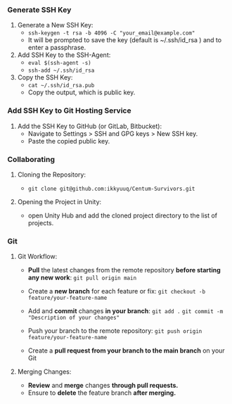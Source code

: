 ### Generate SSH Key

1. Generate a New SSH Key:
   - `ssh-keygen -t rsa -b 4096 -C "your_email@example.com"`
   - It will be prompted to save the key (default is  ~/.ssh/id_rsa ) and to enter a passphrase.
2. Add SSH Key to the SSH-Agent:
   - `eval $(ssh-agent -s)`
   - `ssh-add ~/.ssh/id_rsa`
3. Copy the SSH Key:
   - `cat ~/.ssh/id_rsa.pub`
   - Copy the output, which is public key.

### Add SSH Key to Git Hosting Service

1. Add the SSH Key to GitHub (or GitLab, Bitbucket):
   - Navigate to Settings > SSH and GPG keys > New SSH key.
   - Paste the copied public key.

### Collaborating

1. Cloning the Repository:
   - `git clone git@github.com:ikkyuuq/Centum-Survivors.git`
   
2. Opening the Project in Unity:
   - open Unity Hub and add the cloned project directory to the list of projects.
  
### Git

1. Git Workflow:
   - **Pull** the latest changes from the remote repository **before starting any new work**:
     `git pull origin main`

   - Create a **new branch** for each feature or fix:
     `git checkout -b feature/your-feature-name`

   - Add and **commit** changes **in your branch**:
     `git add .`
     `git commit -m "Description of your changes"`
     
   - Push your branch to the remote repository:
     `git push origin feature/your-feature-name`
     
   - Create a **pull request from your branch to the main branch** on your Git
     
2. Merging Changes:
   - **Review** and **merge** changes **through pull requests.**
   - Ensure to **delete** the feature branch **after merging.**
